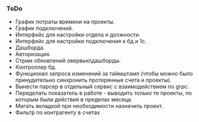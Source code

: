 ### ToDo
* График потраты времени на проекты.
* График подключений.
* Интерфейс для настройки отдела и должности.
* Интерфейс для настройки подключения к бд и 1с.
* Дашборда.
* Авторизация.
* Стрим обновлений овервью\дашборды.
* Контроллер бд.
* Функционал запроса изменений за таймштамп (чтобы можно было принудительно синхронить протерянные счета и проекты).
* Вынести парсер в отдельный сервис с взаимодействием по grpc.
* Переделать показатель в работе - выводить только те проекты, по которым были действия в пределах месяца.
* Мигать вкладкой при необходимости назначить проект.
* Фильтр по контрагенту в счетах